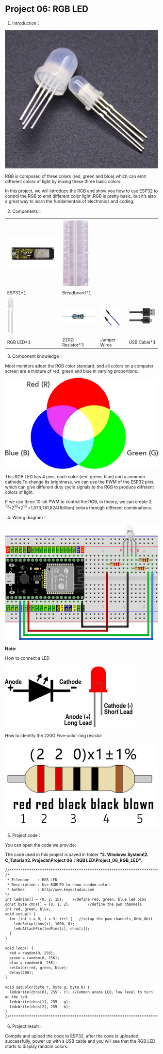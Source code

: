 # Project 06: RGB LED

1. Introduction：

![](/media/94bdff69e438989d8e0934e57f2e5c00.png)

RGB is composed of three colors (red, green and blue),which can emit
different colors of light by mixing these three basic colors.

In this project, we will introduce the RGB and show you how to use ESP32
to control the RGB to emit different color light .RGB is pretty basic,
but it’s also a great way to learn the fundamentals of electronics and
coding.

2. Components：

<table>
<tbody>
<tr class="odd">
<td><img src="https://raw.githubusercontent.com/keyestudio/KS5010-KS5010F-Keyestudio-ESP32-Learning-Kit-Ultimate-Edition-Arduino/master/media/56053f7126905c6def63919c661d5c0a.jpeg" style="width:2.17847in;height:1.0625in" /></td>
<td><img src="https://raw.githubusercontent.com/keyestudio/KS5010-KS5010F-Keyestudio-ESP32-Learning-Kit-Ultimate-Edition-Arduino/master/media/e380dd26e4825be9a768973802a55fe6.png" style="width:0.95208in;height:2.33472in" /></td>
<td></td>
<td></td>
</tr>
<tr class="even">
<td>ESP32*1</td>
<td>Breadboard*1</td>
<td></td>
<td></td>
</tr>
<tr class="odd">
<td><img src="https://raw.githubusercontent.com/keyestudio/KS5010-KS5010F-Keyestudio-ESP32-Learning-Kit-Ultimate-Edition-Arduino/master/media/f1a86fc81ab4b043263ce7e01e14d470.png" style="width:0.23056in;height:1.27847in" /></td>
<td><img src="https://raw.githubusercontent.com/keyestudio/KS5010-KS5010F-Keyestudio-ESP32-Learning-Kit-Ultimate-Edition-Arduino/master/media/098a2730d0b0a2a4b2079e0fc87fd38b.png" style="width:1.22639in;height:0.49236in" /></td>
<td><img src="https://raw.githubusercontent.com/keyestudio/KS5010-KS5010F-Keyestudio-ESP32-Learning-Kit-Ultimate-Edition-Arduino/master/media/c801a7baee258ff7f5f28ac6e9a7097b.png" style="width:0.66736in;height:0.64097in" /></td>
<td><img src="https://raw.githubusercontent.com/keyestudio/KS5010-KS5010F-Keyestudio-ESP32-Learning-Kit-Ultimate-Edition-Arduino/master/media/7dcbd02995be3c142b2f97df7f7c03ce.png" style="width:1.05903in;height:0.56667in" /></td>
</tr>
<tr class="even">
<td>RGB LED*1</td>
<td>220Ω Resistor*3</td>
<td>Jumper Wires</td>
<td>USB Cable*1</td>
</tr>
</tbody>
</table>

3. Component knowledge：

Most monitors adopt the RGB color standard, and all colors on a computer
screen are a mixture of red, green and blue in varying proportions.

![](/media/8bf1339719a922f2fbc1e01a4347b4ab.png)

This RGB LED has 4 pins, each color (red, green, blue) and a common
cathode,To change its brightness, we can use the PWM of the ESP32 pins,
which can give different duty cycle signals to the RGB to produce
different colors of light.

If we use three 10-bit PWM to control the RGB, in theory, we can create
2 <sup>10</sup>\*2<sup>10</sup>\*2<sup>10</sup> =1,073,741,824(1billion)
colors through different combinations.

4. Wiring diagram：

![](/media/f3deb3502985ac8d66e99e4f27b3de1e.png)

**Note:**

How to connect a LED

![](/media/42ff6f405dfa128593827de5aa03e94b.png)

How to identify the 220Ω Five-color ring resistor

![](/media/55c0199544e9819328f6d5778f10d7d0.png)

5. Project code：

You can open the code we provide:

The code used in this project is saved in folder **“2. Windows
System\\2. C\_Tutorial\\2. Projects\\Project 06：RGB
LED\\Project\_06\_RGB\_LED”**.

    //**********************************************************************
    /*
     * Filename    : RGB LED
     * Description : Use RGBLED to show random color.
     * Auther      : http//www.keyestudio.com
    */
    int ledPins[] = {0, 2, 15};    //define red, green, blue led pins
    const byte chns[] = {0, 1, 2};        //define the pwm channels
    int red, green, blue;
    void setup() {
      for (int i = 0; i < 3; i++) {   //setup the pwm channels,1KHz,8bit
        ledcSetup(chns[i], 1000, 8);
        ledcAttachPin(ledPins[i], chns[i]);
      }
    }
    
    void loop() {
      red = random(0, 256);
      green = random(0, 256);
      blue = random(0, 256);
      setColor(red, green, blue);
      delay(200);
    }
    
    void setColor(byte r, byte g, byte b) {
      ledcWrite(chns[0], 255 - r); //Common anode LED, low level to turn on the led.
      ledcWrite(chns[1], 255 - g);
      ledcWrite(chns[2], 255 - b);
    }
    //*************************************************************************************


6. Project result：

Compile and upload the code to ESP32, after the code is uploaded
successfully, power up with a USB cable and you will see that the RGB
LED starts to display random colors.
